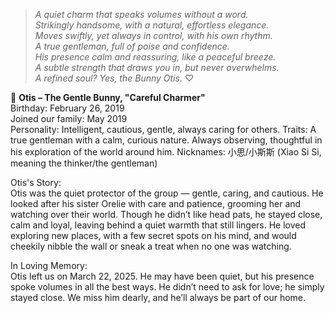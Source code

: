 > *A quiet charm that speaks volumes without a word.*    
*Strikingly handsome, with a natural, effortless elegance.*    
*Moves swiftly, yet always in control, with his own rhythm.*   
*A true gentleman, full of poise and confidence.*    
*His presence calm and reassuring, like a peaceful breeze.*    
*A subtle strength that draws you in, but never overwhelms.*    
*A refined soul? Yes, the Bunny Otis.* ♡     

🐰 **Otis – The Gentle Bunny, "Careful Charmer"**  
Birthday: February 26, 2019  
Joined our family: May 2019  
Personality: Intelligent, cautious, gentle, always caring for others. 
Traits: A true gentleman with a calm, curious nature. Always observing, thoughtful in his exploration of the world around him.
Nicknames: 小思/小斯斯 (Xiao Si Si, meaning the thinker/the gentleman)  

Otis's Story:  
Otis was the quiet protector of the group — gentle, caring, and cautious. He looked after his sister Orelie with care and patience, grooming her and watching over their world. Though he didn’t like head pats, he stayed close, calm and loyal, leaving behind a quiet warmth that still lingers. He loved exploring new places, with a few secret spots on his mind, and would cheekily nibble the wall or sneak a treat when no one was watching.

In Loving Memory:  
Otis left us on March 22, 2025. He may have been quiet, but his presence spoke volumes in all the best ways. He didn’t need to ask for love; he simply stayed close. We miss him dearly, and he’ll always be part of our home.
